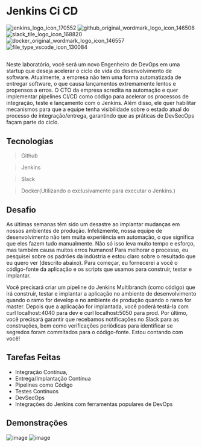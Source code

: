 # Jenkins Ci CD

![jenkins_logo_icon_170552](https://user-images.githubusercontent.com/116848225/233863967-7dd296ca-1e34-46cf-b44a-91294922e048.png)
![github_original_wordmark_logo_icon_146506](https://user-images.githubusercontent.com/116848225/233863970-6f213bd3-423e-4760-acb7-89357ed5dafe.png)
![slack_tile_logo_icon_168820](https://user-images.githubusercontent.com/116848225/233863979-e2190d50-a0c2-46af-b434-42dcc601f3ab.png)
![docker_original_wordmark_logo_icon_146557](https://user-images.githubusercontent.com/116848225/233864140-7df7f435-152a-4681-9c30-43ebb8b20f64.png)
![file_type_vscode_icon_130084](https://user-images.githubusercontent.com/116848225/233864144-eaf4f950-1475-41cc-afc8-a0e2471788f1.png)


##

Neste laboratório, você será um novo Engenheiro de DevOps em uma startup que deseja acelerar o ciclo de vida do desenvolvimento de software. Atualmente, a empresa não tem uma forma automatizada de entregar software, o que causa lançamentos extremamente lentos e propensos a erros. O CTO da empresa acredita na automação e quer implementar pipelines CI/CD como código para acelerar os processos de integração, teste e lançamento com o Jenkins. Além disso, ele quer habilitar mecanismos para que a equipe tenha visibilidade sobre o estado atual do processo de integração/entrega, garantindo que as práticas de DevSecOps façam parte do ciclo.

## Tecnologias 

>   Github

>   Jenkins

>   Slack

>   Docker(Utilizando o exclusivamente para executar o Jenkins.)

## Desafio

As últimas semanas têm sido um desastre ao implantar mudanças em nossos ambientes de produção. Infelizmente, nossa equipe de desenvolvimento não tem muita experiência em automação, o que significa que eles fazem tudo manualmente. Não só isso leva muito tempo e esforço, mas também causa muitos erros humanos! Para melhorar o processo, eu pesquisei sobre os padrões da indústria e estou claro sobre o resultado que eu quero ver (descrito abaixo). Para começar, eu fornecerei a você o código-fonte da aplicação e os scripts que usamos para construir, testar e implantar.

Você precisará criar um pipeline do Jenkins Multibranch (como código) que irá construir, testar e implantar a aplicação no ambiente de desenvolvimento quando o ramo for develop e no ambiente de produção quando o ramo for master. Depois que a aplicação for implantada, você poderá testá-la com curl localhost:4040 para dev e curl localhost:5050 para prod. Por último, você precisará garantir que recebamos notificações no Slack para as construções, bem como verificações periódicas para identificar se segredos foram commitados para o código-fonte. Estou contando com você!


## Tarefas Feitas


-   Integração Contínua,
-   Entrega/Implantação Contínua
-   Pipelines como Código
-   Testes Contínuos
-   DevSecOps
-   Integrações do Jenkins com ferramentas populares de DevOps

## Demonstrações

![image](https://user-images.githubusercontent.com/116848225/233863677-57afde60-03b3-46b7-8772-d8e056773d12.png)
![image](https://user-images.githubusercontent.com/116848225/233863704-a635f4f7-0ffe-487f-b8a0-25ae82d1cf6b.png)